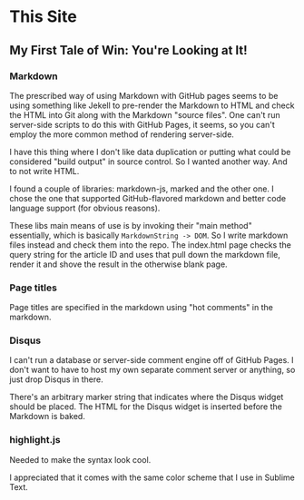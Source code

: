 # This Site

## My First Tale of Win: You're Looking at It!

### Markdown

The prescribed way of using Markdown with GitHub pages seems to be using something like Jekell to pre-render the Markdown to HTML and check the HTML into Git along with the Markdown "source files". One can't run server-side scripts to do this with GitHub Pages, it seems, so you can't employ the more common method of rendering server-side.

I have this thing where I don't like data duplication or putting what could be considered "build output" in source control. So I wanted another way. And to not write HTML.

I found a couple of libraries: markdown-js, marked and the other one. I chose the one that supported GitHub-flavored markdown and better code language support (for obvious reasons).

These libs main means of use is by invoking their "main method" essentially, which is basically `MarkdownString -> DOM`. So I write markdown files instead and check them into the repo. The index.html page checks the query string for the article ID and uses that pull down the markdown file, render it and shove the result in the otherwise blank page.

### Page titles

Page titles are specified in the markdown using "hot comments" in the markdown.

### Disqus

I can't run a database or server-side comment engine off of GitHub Pages. I don't want to have to host my own separate comment server or anything, so just drop Disqus in there.

There's an arbitrary marker string that indicates where the Disqus widget should be placed. The HTML for the Disqus widget is inserted before the Markdown is baked.

### highlight.js

Needed to make the syntax look cool.

I appreciated that it comes with the same color scheme that I use in Sublime Text.

<disqus>
